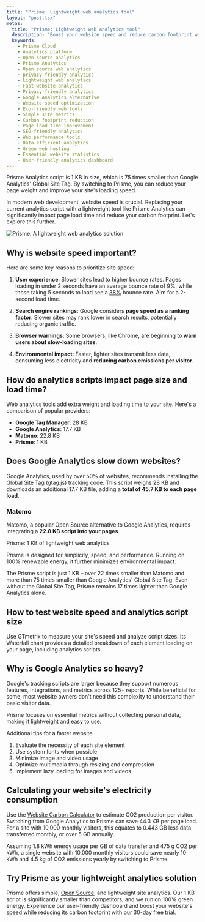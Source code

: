 ```yaml
---
title: "Prisme: Lightweight web analytics tool"
layout: "post.tsx"
metas:
  title: "Prisme: Lightweight web analytics tool"
  description: "Boost your website speed and reduce carbon footprint with Prisme Analytics. Our lightweight 1KB script is 75x smaller than Google Analytics, providing essential metrics without compromising performance. Try our simple, privacy-friendly web analytics tool for faster load times and cleaner insights."
  keywords:
    - Prisme Cloud
    - Analytics platform
    - Open-source analytics
    - Prisme Analytics
    - Open source web analytics
    - privacy-friendly analytics
    - Lightweight web analytics
    - Fast website analytics
    - Privacy-friendly analytics
    - Google Analytics alternative
    - Website speed optimization
    - Eco-friendly web tools
    - Simple site metrics
    - Carbon footprint reduction
    - Page load time improvement
    - SEO-friendly analytics
    - Web performance tools
    - Data-efficient analytics
    - Green web hosting
    - Essential website statistics
    - User-friendly analytics dashboard
---
```


Prisme Analytics script is 1 KB in size, which is 75 times smaller than Google
Analytics' Global Site Tag. By switching to Prisme, you can reduce your page
weight and improve your site's loading speed.

In modern web development, website speed is crucial. Replacing your current
analytics script with a lightweight tool like Prisme Analytics can significantly
impact page load time and reduce your carbon footprint. Let's explore this
further.

![Prisme: A lightweight web analytics solution](/images/web-analytics-dashboard-light.png)

## Why is website speed important?

Here are some key reasons to prioritize site speed:

1. **User experience**: Slower sites lead to higher bounce rates. Pages loading
   in under 2 seconds have an average bounce rate of 9%, while those taking 5
   seconds to load see a
   [38%](https://royal.pingdom.com/page-load-time-really-affect-bounce-rate/)
   bounce rate. Aim for a 2-second load time.

2. **Search engine rankings**: Google considers **page speed as a ranking
   factor**. Slower sites may rank lower in search results, potentially reducing
   organic traffic.

3. **Browser warnings**: Some browsers, like Chrome, are beginning to **warn
   users about slow-loading sites**.

4. **Environmental impact**: Faster, lighter sites transmit less data, consuming
   less electricity and **reducing carbon emissions per visitor**.

## How do analytics scripts impact page size and load time?

Web analytics tools add extra weight and loading time to your site. Here's a
comparison of popular providers:

- **Google Tag Manager**: 28 KB
- **Google Analytics**: 17.7 KB
- **Matomo**: 22.8 KB
- **Prisme**: 1 KB

## Does Google Analytics slow down websites?

Google Analytics, used by over 50% of websites, recommends installing the Global
Site Tag (gtag.js) tracking code. This script weighs 28 KB and downloads an
additional 17.7 KB file, adding a **total of 45.7 KB to each page load**.

### Matomo

Matomo, a popular Open Source alternative to Google Analytics, requires
integrating a **22.8 KB script into your pages**.

Prisme: 1 KB of lightweight web analytics

Prisme is designed for simplicity, speed, and performance. Running on 100%
renewable energy, it further minimizes environmental impact.

The Prisme script is just 1 KB – over 22 times smaller than Matomo and more than
75 times smaller than Google Analytics' Global Site Tag. Even without the Global
Site Tag, Prisme remains 17 times lighter than Google Analytics alone.

## How to test website speed and analytics script size

Use GTmetrix to measure your site's speed and analyze script sizes. Its
Waterfall chart provides a detailed breakdown of each element loading on your
page, including analytics scripts.

## Why is Google Analytics so heavy?

Google's tracking scripts are larger because they support numerous features,
integrations, and metrics across 125+ reports. While beneficial for some, most
website owners don't need this complexity to understand their basic visitor
data.

Prisme focuses on essential metrics without collecting personal data, making it
lightweight and easy to use.

Additional tips for a faster website

1. Evaluate the necessity of each site element
2. Use system fonts when possible
3. Minimize image and video usage
4. Optimize multimedia through resizing and compression
5. Implement lazy loading for images and videos

## Calculating your website's electricity consumption

Use the [Website Carbon Calculator](https://www.websitecarbon.com/) to estimate
CO2 production per visitor. Switching from Google Analytics to Prisme can save
44.3 KB per page load. For a site with 10,000 monthly visitors, this equates to
0.443 GB less data transferred monthly, or over 5 GB annually.

Assuming 1.8 kWh energy usage per GB of data transfer and 475 g CO2 per kWh, a
single website with 10,000 monthly visitors could save nearly 10 kWh and 4.5 kg
of CO2 emissions yearly by switching to Prisme.

## Try Prisme as your lightweight analytics solution

Prisme offers simple, [Open Source](/open-source-website-analytics/), and
lightweight site analytics. Our 1 KB script is significantly smaller than
competitors, and we run on 100% green energy. Experience our user-friendly
dashboard and boost your website's speed while reducing its carbon footprint
with [our 30-day free trial](https://app.prismeanalytics.com/authn/sign_up).
